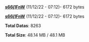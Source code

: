 [**s66j1FnW**](/data/s66j1FnW.txt) (11/12/22 - 07:12)- 6172 bytes

[**s66j1FnW**](/data/s66j1FnW.txt) (11/12/22 - 07:12)- 6172 bytes

**Total Datas**: 8263

**Total Size**: 48.14 MB / 48.1 MB